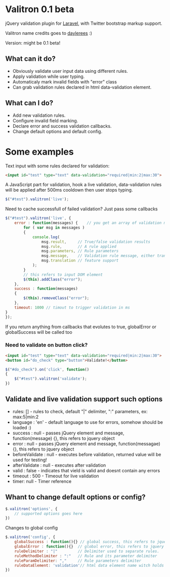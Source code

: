 Valitron 0.1 beta
========

jQuery validation plugin for [Laravel](http://www.laravel.com/), with Twitter bootstrap markup support.

Valitron name credits goes to [daylerees](http://daylerees.com/) :)

Version: might be 0.1 beta!

## What can it do?

- Obviously validate user input data using different rules.
- Apply validation while user typing.
- Automaticaly mark invalid fields with "error" class
- Can grab validation rules declared in html data-validation element.

## What can I do?

- Add new validation rules.
- Configure invalid field marking.
- Declare error and success validation callbacks.
- Change default options and default config.

# Some examples
Text input with some rules declared for validation:
```html
<input id="test" type="text" data-validation="required|min:2|max:30">
```
A JavaScript part for validation, hook a live validation, 
data-validation rules will be applied after 500ms cooldown then user stops typing.
```javascript
$("#test").valitron('live');
```
Need to cache successfull of failed validation? Just pass some callbacks
```javascript
$("#test").valitron('live', {
	error : function(messages) {	// you get an array of validation messages, happens if at least one rule fails
		for ( var msg in messages )
		{
			console.log(
				msg.result,		// True/false validation results
				msg.rule,		// A rule applied
				msg.parameters,	// Rule parameters
				msg.message,	// Validation rule message, either translated or default one
				msg.translation // feature support
			);
		}
		// this refers to input DOM element
		$(this).addClass("error");
	},
	success : function(messages)
	{
		$(this).removeClass("error");
	},
	timeout: 1000 // timout to trigger validation in ms
}
});
```
If you return anything from callbacks that evolutes to true, globalError or globalSuccess will be called too

### Need to validate on button click?
```html
<input id="test" type="text" data-validation="required|min:2|max:30">
<button id="do_check" type="button">Validate!</button>
```
```javascript
$("#do_check").on('click', function()
{
	$("#test").valitron('validate');
})
```
## Validate and live validation support such options
- rules: [] - rules to check, default "|" delimiter, ":" parameters, ex: max:5|min:2
- language : 'en' - default language to use for errors, somehow should be loaded :)
- success : null - passes jQuery element and message, function(message) {}, this refers to jquery object
- error : null - passes jQuery element and message, function(messagae) {}, this refers to jquery object
- beforeValidate : null - executes before validation, returned value will be used for testing!
- afterValidate : null - executes after validation
- valid : false - indicates that vield is valid and doesnt contain any errors
- timeout : 500 - Timeout for live validation
- timer: null - Timer reference

## Whant to change default options or config?
```javascript
$.valitron('options', {
	// supported options goes here
})
```
Changes to global config
```javascript
$.valitron('config', {
	globalSuccess : function(){} // global success, this refers to jquery object, there is actual code inside functions ;)
	globalError : function(){} 	// global error, this refers to jquery object
	ruleDelimiter : "|" 		// Delimiter used to separate rules.
	ruleMethodDelimiter : ":"	// Rule and its parameter delimiter
	ruleParamDelimiter: ","		// Rule parameters delimiter
	ruleDataElement: 'validation'// html data element name witch holds validation rules
})
```